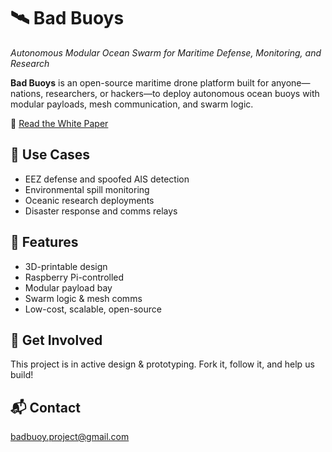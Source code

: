 
# 🛰️ Bad Buoys

*Autonomous Modular Ocean Swarm for Maritime Defense, Monitoring, and Research*


**Bad Buoys** is an open-source maritime drone platform built for anyone—nations, researchers, or hackers—to deploy autonomous ocean buoys with modular payloads, mesh communication, and swarm logic.

🔗 [Read the White Paper](docs/Bad_Buoys_White_Paper.pdf)

## 🌊 Use Cases
- EEZ defense and spoofed AIS detection
- Environmental spill monitoring
- Oceanic research deployments
- Disaster response and comms relays

## 🔧 Features
- 3D-printable design
- Raspberry Pi-controlled
- Modular payload bay
- Swarm logic & mesh comms
- Low-cost, scalable, open-source

## 👣 Get Involved
This project is in active design & prototyping. Fork it, follow it, and help us build!

## 📬 Contact
badbuoy.project@gmail.com
